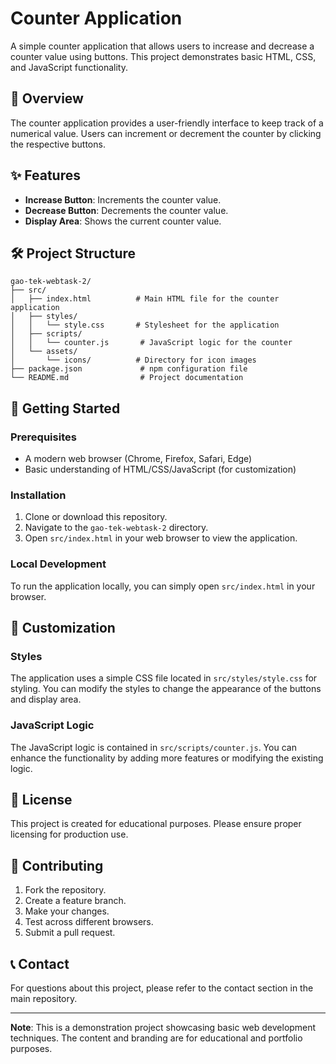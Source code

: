 # Counter Application

A simple counter application that allows users to increase and decrease a counter value using buttons. This project demonstrates basic HTML, CSS, and JavaScript functionality.

## 🚀 Overview

The counter application provides a user-friendly interface to keep track of a numerical value. Users can increment or decrement the counter by clicking the respective buttons.

## ✨ Features

- **Increase Button**: Increments the counter value.
- **Decrease Button**: Decrements the counter value.
- **Display Area**: Shows the current counter value.

## 🛠️ Project Structure

```
gao-tek-webtask-2/
├── src/
│   ├── index.html          # Main HTML file for the counter application
│   ├── styles/
│   │   └── style.css       # Stylesheet for the application
│   ├── scripts/
│   │   └── counter.js       # JavaScript logic for the counter
│   └── assets/
│       └── icons/          # Directory for icon images
├── package.json             # npm configuration file
└── README.md                # Project documentation
```

## 🚀 Getting Started

### Prerequisites

- A modern web browser (Chrome, Firefox, Safari, Edge)
- Basic understanding of HTML/CSS/JavaScript (for customization)

### Installation

1. Clone or download this repository.
2. Navigate to the `gao-tek-webtask-2` directory.
3. Open `src/index.html` in your web browser to view the application.

### Local Development

To run the application locally, you can simply open `src/index.html` in your browser.

## 🎨 Customization

### Styles

The application uses a simple CSS file located in `src/styles/style.css` for styling. You can modify the styles to change the appearance of the buttons and display area.

### JavaScript Logic

The JavaScript logic is contained in `src/scripts/counter.js`. You can enhance the functionality by adding more features or modifying the existing logic.

## 📄 License

This project is created for educational purposes. Please ensure proper licensing for production use.

## 🤝 Contributing

1. Fork the repository.
2. Create a feature branch.
3. Make your changes.
4. Test across different browsers.
5. Submit a pull request.

## 📞 Contact

For questions about this project, please refer to the contact section in the main repository.

---

**Note**: This is a demonstration project showcasing basic web development techniques. The content and branding are for educational and portfolio purposes.